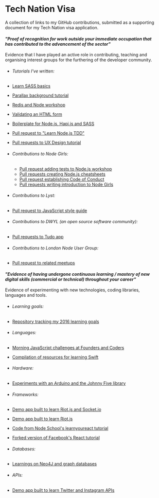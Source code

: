 # Tech Nation Visa

A collection of links to my GitHub contributions, submitted as a supporting document for my Tech Nation visa application.

#### *"Proof of recognition for work outside your immediate occupation that has contributed to the advancement of the sector"*

Evidence that I have played an active role in contributing, teaching and organising interest groups for the furthering of the developer community.

- ###### Tutorials I've written:
 - [Learn SASS basics](https://github.com/msmichellegar/learn-sass-basics)
 - [Parallax background tutorial](https://github.com/msmichellegar/parallax-background-tutorial)
 - [Redis and Node workshop](https://github.com/msmichellegar/redis-node-workshop)
 - [Validating an HTML form](https://github.com/msmichellegar/form)
 - [Boilerplate for Node.js, Hapi.js and SASS](https://github.com/msmichellegar/node-hapi-sass-boilerplate)
 - [Pull request to "Learn Node.js TDD"](https://github.com/nofootnotes/learn-node-tdd/pull/1/files)
 - [Pull requests to UX Design tutorial](https://github.com/jackpandas/UXDesign/pulls?q=is%3Apr+author%3Amsmichellegar+is%3Aclosed)


- ###### Contributions to Node Girls:
  - [Pull request adding tests to Node.js workshop](https://github.com/node-girls/workshop-2015)
  - [Pull requests creating Node.js cheatsheets](https://github.com/node-girls/cheatsheets/pulls?q=is%3Apr+is%3Aclosed)
  - [Pull request establishing Code of Conduct](https://github.com/node-girls/code-of-conduct/pull/1)
  - [Pull requests writing introduction to Node Girls](https://github.com/node-girls/start-here/pulls?q=is%3Apr+is%3Aclosed)


- ###### Contributions to Lyst:
 - [Pull request to JavaScript style guide](https://github.com/lyst/MakingLyst/pull/26)


 - ###### Contributions to DWYL (an open source software community):
  - [Pull requests to Tudo app](https://github.com/dwyl/tudo/pulls?q=is%3Apr+author%3Amsmichellegar+is%3Aclosed)


- ###### Contributions to London Node User Group:
 - [Pull request to related meetups](https://github.com/lnug/related-meetups/pull/10)

#### *"Evidence of having undergone continuous learning / mastery of new digital skills (commercial or technical) throughout your career"*

Evidence of experimenting with new technologies, coding libraries, languages and tools.

- ###### Learning goals:
 - [Repository tracking my 2016 learning goals](https://github.com/msmichellegar/learning-goals)


- ###### Languages:
 - [Morning JavaScript challenges at Founders and Coders](https://github.com/msmichellegar/morning-challenges)
 - [Compilation of resources for learning Swift](https://github.com/swift-club/resources/commits/master)


- ###### Hardware:
 - [Experiments with an Arduino and the Johnny Five library](https://github.com/msmichellegar/hello-arduino)


- ###### Frameworks:
 - [Demo app built to learn Riot.js and Socket.io](https://github.com/msmichellegar/best-todo-ever)
 - [Demo app built to learn Riot.js](https://github.com/msmichellegar/riotjs)
 - [Code from Node School's learnyoureact tutorial](https://github.com/msmichellegar/learnyoureact)
 - [Forked version of Facebook's React tutorial](https://github.com/msmichellegar/hello-react)


- ###### Databases:
 - [Learnings on Neo4J and graph databases](https://github.com/msmichellegar/Neo4J)


- ###### APIs:
 - [Demo app built to learn Twitter and Instagram APIs](https://github.com/msmichellegar/newsfeedly)
